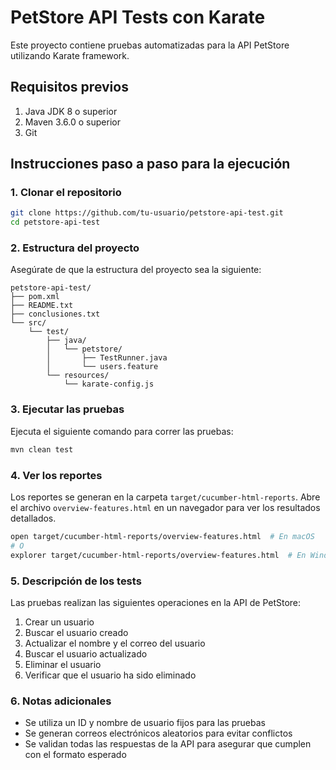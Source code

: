 # PetStore API Tests con Karate

Este proyecto contiene pruebas automatizadas para la API PetStore utilizando Karate framework.

## Requisitos previos

1. Java JDK 8 o superior
2. Maven 3.6.0 o superior
3. Git

## Instrucciones paso a paso para la ejecución

### 1. Clonar el repositorio

```bash
git clone https://github.com/tu-usuario/petstore-api-test.git
cd petstore-api-test
```

### 2. Estructura del proyecto

Asegúrate de que la estructura del proyecto sea la siguiente:

```
petstore-api-test/
├── pom.xml
├── README.txt
├── conclusiones.txt
└── src/
    └── test/
        ├── java/
        │   └── petstore/
        │       ├── TestRunner.java
        │       └── users.feature
        └── resources/
            └── karate-config.js
```

### 3. Ejecutar las pruebas

Ejecuta el siguiente comando para correr las pruebas:

```bash
mvn clean test
```

### 4. Ver los reportes

Los reportes se generan en la carpeta `target/cucumber-html-reports`. Abre el archivo `overview-features.html` en un navegador para ver los resultados detallados.

```bash
open target/cucumber-html-reports/overview-features.html  # En macOS
# O
explorer target/cucumber-html-reports/overview-features.html  # En Windows
```

### 5. Descripción de los tests

Las pruebas realizan las siguientes operaciones en la API de PetStore:

1. Crear un usuario
2. Buscar el usuario creado
3. Actualizar el nombre y el correo del usuario
4. Buscar el usuario actualizado
5. Eliminar el usuario
6. Verificar que el usuario ha sido eliminado

### 6. Notas adicionales

- Se utiliza un ID y nombre de usuario fijos para las pruebas
- Se generan correos electrónicos aleatorios para evitar conflictos
- Se validan todas las respuestas de la API para asegurar que cumplen con el formato esperado